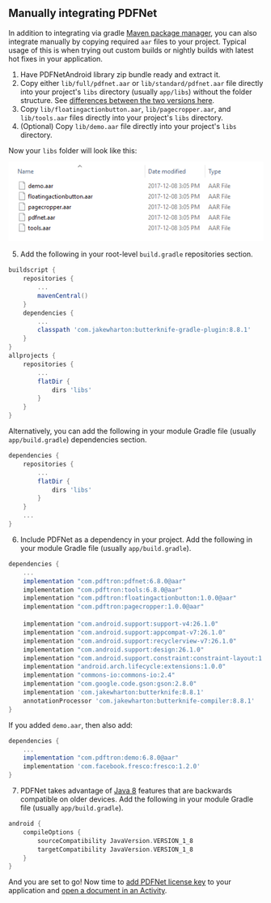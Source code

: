 ## Manually integrating PDFNet

In addition to integrating via gradle [Maven package manager](/android/guides/getting-started/integrate), you can also integrate manually by copying required `aar` files to your project. Typical usage of this is when trying out custom builds or nightly builds with latest hot fixes in your application.

1. Have PDFNetAndroid library zip bundle ready and extract it.
2. Copy either `lib/full/pdfnet.aar` or `lib/standard/pdfnet.aar` file directly into your project's `libs` directory (usually `app/libs`) without the folder structure. See [differences between the two versions here](/android/guides/faq/full-vs-standard).
3. Copy `lib/floatingactionbutton.aar`, `lib/pagecropper.aar`, and `lib/tools.aar` files directly into your project's `libs` directory.
4. (Optional) Copy `lib/demo.aar` file directly into your project's `libs` directory.

Now your `libs` folder will look like this:

<img alt='lib image' src='img/lib.png' />

5. Add the following in your root-level `build.gradle` repositories section.

```groovy
buildscript {
    repositories {
        ...
        mavenCentral()
    }
    dependencies {
        ...
        classpath 'com.jakewharton:butterknife-gradle-plugin:8.8.1'
    }
}
allprojects {
    repositories {
        ...
        flatDir {
            dirs 'libs'
        }
    }
}
```

Alternatively, you can add the following in your module Gradle file (usually `app/build.gradle`) dependencies section.

```groovy
dependencies {
    repositories {
        ...
        flatDir {
            dirs 'libs'
        }
    }
    ...
}
```

6. Include PDFNet as a dependency in your project. Add the following in your module Gradle file (usually `app/build.gradle`).

```groovy
dependencies {
    ...
    implementation "com.pdftron:pdfnet:6.8.0@aar"
    implementation "com.pdftron:tools:6.8.0@aar"
    implementation "com.pdftron:floatingactionbutton:1.0.0@aar"
    implementation "com.pdftron:pagecropper:1.0.0@aar"

    implementation "com.android.support:support-v4:26.1.0"
    implementation "com.android.support:appcompat-v7:26.1.0"
    implementation "com.android.support:recyclerview-v7:26.1.0"
    implementation "com.android.support:design:26.1.0"
    implementation "com.android.support.constraint:constraint-layout:1.1.0-beta3"
    implementation "android.arch.lifecycle:extensions:1.0.0"
    implementation "commons-io:commons-io:2.4"
    implementation "com.google.code.gson:gson:2.8.0"
    implementation 'com.jakewharton:butterknife:8.8.1'
    annotationProcessor 'com.jakewharton:butterknife-compiler:8.8.1'
}
```

If you added  `demo.aar`, then also add:

```groovy
dependencies {
    ...
    implementation "com.pdftron:demo:6.8.0@aar"
    implementation 'com.facebook.fresco:fresco:1.2.0'
}
```

7. PDFNet takes advantage of [Java 8](https://developer.android.com/studio/write/java8-support.html) features that are backwards compatible on older devices. Add the following in your module Gradle file (usually `app/build.gradle`).

```groovy
android {
    compileOptions {
        sourceCompatibility JavaVersion.VERSION_1_8
        targetCompatibility JavaVersion.VERSION_1_8
    }
}
```

And you are set to go! Now time to [add PDFNet license key](/android/guides/getting-started/add-license) to your application and [open a document in an Activity](/android/guides/getting-started/using-activity).
